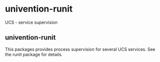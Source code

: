 # univention-runit
UCS - service supervision

## univention-runit
This packages provides process supervision for several UCS services. See the runit package for details.
